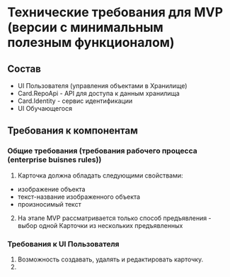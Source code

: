 # Технические требования для MVP (версии с минимальным полезным функционалом)

## Состав

- UI Пользователя (управления объектами в Хранилище)
- Card.RepoApi - API для доступа к данным хранилища
- Card.Identity - сервис идентификации 
- UI Обучающегося
  
## Требования к компонентам

### Общие требования (требования рабочего процесса (enterprise buisnes rules))
1. Карточка должна обладать следующими свойствами:
- изображение объекта
- текст-название изображенного объекта
- произносимый текст

2. На этапе MVP рассматривается только способ предъявления - выбор одной Карточки из нескольких предъявленных

### Требования к UI Пользователя

1. Возможность создавать, удалять и редактировать карточку.
2. 